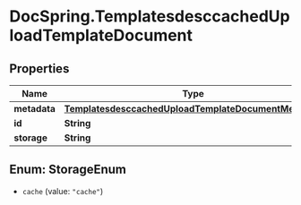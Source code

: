 # DocSpring.TemplatesdesccachedUploadTemplateDocument

## Properties
Name | Type | Description | Notes
------------ | ------------- | ------------- | -------------
**metadata** | [**TemplatesdesccachedUploadTemplateDocumentMetadata**](TemplatesdesccachedUploadTemplateDocumentMetadata.md) |  | [optional] 
**id** | **String** |  | [optional] 
**storage** | **String** |  | [optional] 


<a name="StorageEnum"></a>
## Enum: StorageEnum


* `cache` (value: `"cache"`)





